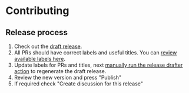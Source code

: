 # Contributing

## Release process

1. Check out the [draft release](https://github.com/effector/contract/releases).
1. All PRs should have correct labels and useful titles. You
   can [review available labels here](https://github.com/effector/contract/blob/master/.github/release-drafter.yml).
1. Update labels for PRs and titles,
   next [manually run the release drafter action](https://github.com/effector/contract/actions/workflows/release-drafter.yml)
   to regenerate the draft release.
1. Review the new version and press "Publish"
1. If required check "Create discussion for this release"
